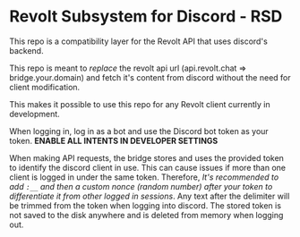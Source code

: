 # Revolt Subsystem for Discord - RSD

This repo is a compatibility layer for the Revolt API that uses discord's backend.

This repo is meant to _replace_ the revolt api url (api.revolt.chat => bridge.your.domain) and fetch it's content from discord without the need for client modification.

This makes it possible to use this repo for any Revolt client currently in development.

When logging in, log in as a bot and use the Discord bot token as your token. **ENABLE ALL INTENTS IN DEVELOPER SETTINGS**

When making API requests, the bridge stores and uses the provided token to identify the discord client in use. This can cause issues if more than one client is logged in under the same token. Therefore, _It's recommended to add `:__` and then a custom nonce (random number) after your token to differentiate it from other logged in sessions_. Any text after the delimiter will be trimmed from the token when logging into discord. The stored token is not saved to the disk anywhere and is deleted from memory when logging out.
